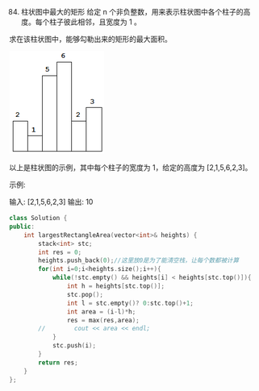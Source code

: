 84. 柱状图中最大的矩形
给定 n 个非负整数，用来表示柱状图中各个柱子的高度。每个柱子彼此相邻，且宽度为 1 。

求在该柱状图中，能够勾勒出来的矩形的最大面积。

![img](..\img\histogram.png)

以上是柱状图的示例，其中每个柱子的宽度为 1，给定的高度为 [2,1,5,6,2,3]。
 

示例:

输入: [2,1,5,6,2,3]
输出: 10

```cpp
class Solution {
public:
    int largestRectangleArea(vector<int>& heights) {
        stack<int> stc;
        int res = 0;
        heights.push_back(0);//这里放0是为了能清空栈，让每个数都被计算
        for(int i=0;i<heights.size();i++){
            while(!stc.empty() && heights[i] < heights[stc.top()]){
                int h = heights[stc.top()];
                stc.pop();
                int l = stc.empty()? 0:stc.top()+1;
                int area = (i-l)*h;
                res = max(res,area);
        //        cout << area << endl;
            }
            stc.push(i);
        }
        return res;
    }
};
```